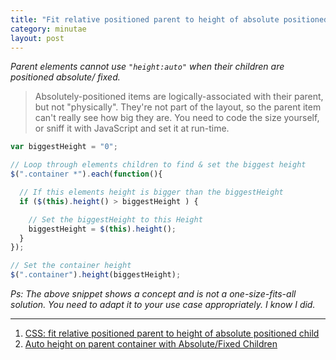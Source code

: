 ```yaml
---
title: "Fit relative positioned parent to height of absolute positioned child"
category: minutae
layout: post
---
```


_Parent elements cannot use `"height:auto"` when their children are positioned
absolute/ fixed._

> Absolutely-positioned items are logically-associated with their parent, but
> not "physically". They're not part of the layout, so the parent item can't
> really see how big they are. You need to code the size yourself, or sniff it
> with JavaScript and set it at run-time.

```javascript
var biggestHeight = "0";

// Loop through elements children to find & set the biggest height
$(".container *").each(function(){

  // If this elements height is bigger than the biggestHeight
  if ($(this).height() > biggestHeight ) {

    // Set the biggestHeight to this Height
    biggestHeight = $(this).height();
  }
});

// Set the container height
$(".container").height(biggestHeight);
```

_Ps: The above snippet shows a concept and is not a one-size-fits-all solution.
You need to adapt it to your use case appropriately. I know I did._

---

1. [CSS: fit relative positioned parent to height of absolute positioned
   child][link1]
2. [Auto height on parent container with Absolute/Fixed Children][link2]

[link1]: http://stackoverflow.com/questions/8577090/css-fit-relative-positioned-parent-to-height-of-absolute-positioned-child
[link2]: http://stackoverflow.com/questions/9061520/auto-height-on-parent-container-with-absolute-fixed-children

